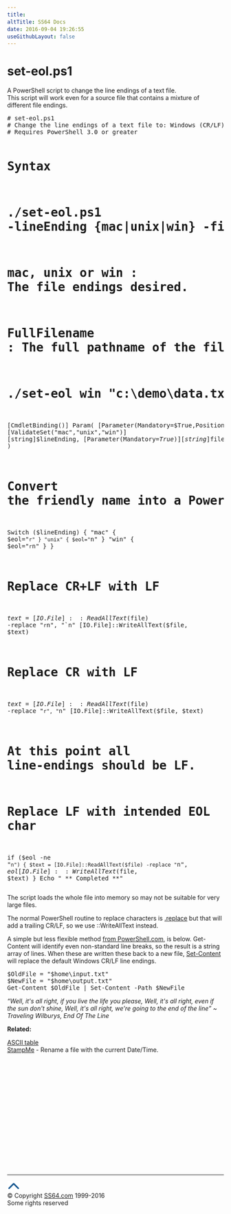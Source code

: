 ```yaml
---
title:
altTitle: SS64 Docs
date: 2016-09-04 19:26:55
useGithubLayout: false
---
```

<!-- #BeginLibraryItem "/Library/head_pssyntax.lbi" --><!-- #EndLibraryItem --><h1>set-eol.ps1</h1>
<p>A PowerShell script to change the line endings of a text file.<br>
This script will work even for a source file that contains a mixture of different file endings.</p>
<pre># set-eol.ps1
# Change the line endings of a text file to: Windows (CR/LF), Unix (LF) or Mac (CR)
# Requires PowerShell 3.0 or greater

# Syntax
#       ./set-eol.ps1 -lineEnding {mac|unix|win} -file FullFilename

#     mac, unix or win  : The file endings desired.
#     FullFilename      : The full pathname of the file to be modified.

#     ./set-eol win "c:\demo\data.txt"

[CmdletBinding()]
Param(
  [Parameter(Mandatory=$True,Position=1)]
    [ValidateSet("mac","unix","win")] 
    [string]$lineEnding,
  [Parameter(Mandatory=$True)]
    [string]$file
)

# Convert the friendly name into a PowerShell EOL character
Switch ($lineEnding) {
  "mac"  { $eol="`r" }
  "unix" { $eol="`n" }
  "win"  { $eol="`r`n" }
} 

# Replace CR+LF with LF
$text = [IO.File]::ReadAllText($file) -replace "`r`n", "`n"
[IO.File]::WriteAllText($file, $text)

# Replace CR with LF
$text = [IO.File]::ReadAllText($file) -replace "`r", "`n"
[IO.File]::WriteAllText($file, $text)

#  At this point all line-endings should be LF.

# Replace LF with intended EOL char
if ($eol -ne "`n") {
  $text = [IO.File]::ReadAllText($file) -replace "`n", $eol
  [IO.File]::WriteAllText($file, $text)
}
Echo "   ** Completed **"
</pre>
<p> The script loads the whole file into memory so may not be suitable for very large files. 
 

The normal PowerShell routine  to replace characters is  <a href="replace.html">.replace</a> but
that will add a trailing CR/LF, so we use <span class="code">::WriteAllText</span> instead.</p>
<p>A simple but less flexible method <a href="http://powershell.com/cs/blogs/tips/archive/2014/10/03/normalizing-line-endings.aspx">from PowerShell.com</a>, is below. Get-Content will identify even non-standard line breaks, so the result is a string array of lines. When these are written these back to a new file, <a href="set-content.html">Set-Content</a> will replace the default Windows CR/LF line endings.</p>
<pre>$OldFile = "$home\input.txt"
$NewFile = "$home\output.txt"
Get-Content $OldFile | Set-Content -Path $NewFile</pre>
<p class="quote"><i>“Well, it's all right, if you live the life you please, Well, it's all right, even if the sun don't shine, Well, it's all right, we're going to the end of the line” ~ Traveling Wilburys, End Of The Line</i></p>
<p><b>Related:</b></p>
<p><a href="../ascii.html">ASCII table</a><br>
<a href="syntax-stampme.html">StampMe</a> - Rename a file with the current Date/Time.</p><!-- #BeginLibraryItem "/Library/foot_ps.lbi" --><p><script async="" src="//pagead2.googlesyndication.com/pagead/js/adsbygoogle.js"></script>
<!-- PowerShell300 -->
<ins class="adsbygoogle" style="display:inline-block;width:300px;height:250px" data-ad-client="ca-pub-6140977852749469" data-ad-slot="6253539900"></ins>
<script>
(adsbygoogle = window.adsbygoogle || []).push({});
</script></p>
<hr>
<div id="bl" class="footer"><a href="#"><img src="../images/top.png" width="30" height="22" alt="Back to the Top"></a></div>
<div id="br" class="footer, tagline">© Copyright <a href="http://ss64.com/">SS64.com</a> 1999-2016<br>
Some rights reserved</div><!-- #EndLibraryItem -->

